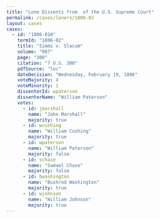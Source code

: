 ```yaml
---
title: "Lone Dissents from  of the U.S. Supreme Court"
permalink: /cases/loners/1806-02
layout: cases
cases:
  - id: "1806-010"
    termId: "1806-02"
    title: "Simms v. Slacum"
    volume: "007"
    page: "300"
    citation: "7 U.S. 300"
    pdfSource: "loc"
    dateDecision: "Wednesday, February 19, 1806"
    voteMajority: 4
    voteMinority: 1
    dissenterId: wpaterson
    dissenterName: "William Paterson"
    votes:
      - id: jmarshall
        name: "John Marshall"
        majority: true
      - id: wcushing
        name: "William Cushing"
        majority: true
      - id: wpaterson
        name: "William Paterson"
        majority: false
      - id: schase
        name: "Samuel Chase"
        majority: false
      - id: bwashington
        name: "Bushrod Washington"
        majority: true
      - id: wjohnson
        name: "William Johnson"
        majority: true
---
```

